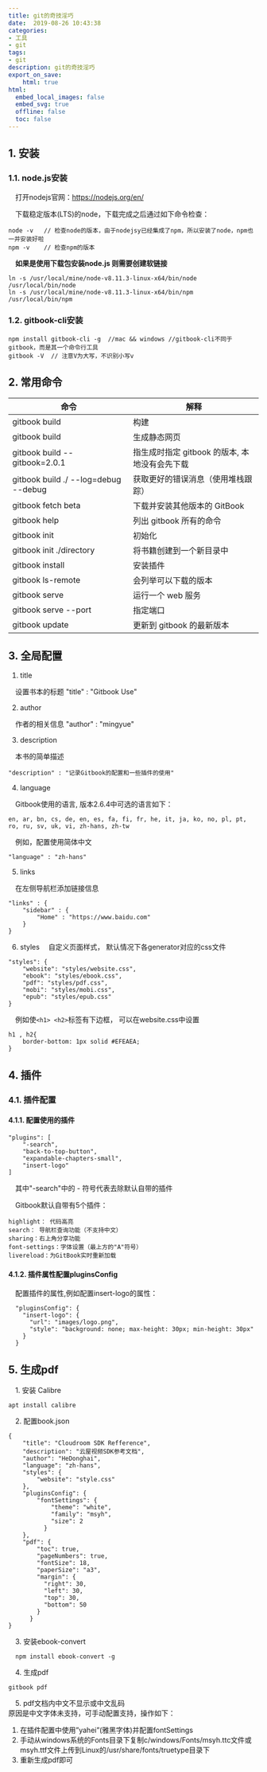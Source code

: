 ```yaml
---
title: git的奇技淫巧
date:  2019-08-26 10:43:38
categories:
- 工具
- git
tags: 
- git
description: git的奇技淫巧
export_on_save:
    html: true
html:
  embed_local_images: false
  embed_svg: true
  offline: false
  toc: false
---
```


## 1. 安装
### 1.1. node.js安装

&emsp;打开nodejs官网：https://nodejs.org/en/

&emsp;下载稳定版本(LTS)的node，下载完成之后通过如下命令检查：

```
node -v   // 检查node的版本，由于nodejsy已经集成了npm，所以安装了node，npm也一并安装好啦
npm -v    // 检查npm的版本
```

&emsp;**如果是使用下载包安装node.js 则需要创建软链接**
```
ln -s /usr/local/mine/node-v8.11.3-linux-x64/bin/node /usr/local/bin/node
ln -s /usr/local/mine/node-v8.11.3-linux-x64/bin/npm /usr/local/bin/npm
```

### 1.2. gitbook-cli安装

```
npm install gitbook-cli -g  //mac && windows //gitbook-cli不同于gitbook，而是其一个命令行工具
gitbook -V  // 注意V为大写，不识别小写v
```
## 2. 常用命令

| 命令                                 | 解释                                          |
| ------------------------------------ | --------------------------------------------- |
| gitbook build                        | 构建                                          |
| gitbook build                        | 生成静态网页                                  |
| gitbook build --gitbook=2.0.1        | 指生成时指定 gitbook 的版本, 本地没有会先下载 |
| gitbook build ./ --log=debug --debug | 获取更好的错误消息（使用堆栈跟踪）            |
| gitbook fetch beta                   | 下载并安装其他版本的 GitBook                  |
| gitbook help                         | 列出 gitbook 所有的命令                       |
| gitbook init                         | 初始化                                        |
| gitbook init ./directory             | 将书籍创建到一个新目录中                      |
| gitbook install                      | 安装插件                                      |
| gitbook ls-remote                    | 会列举可以下载的版本                          |
| gitbook serve                        | 运行一个 web 服务                             |
| gitbook serve --port                 | 指定端口                                      |
| gitbook update                       | 更新到 gitbook 的最新版本                     |


## 3. 全局配置

1. title

&emsp;设置书本的标题
"title" : "Gitbook Use"

2. author

&emsp;作者的相关信息
"author" : "mingyue"

3. description

&emsp;本书的简单描述

`"description" : "记录Gitbook的配置和一些插件的使用"`

4. language

&emsp;Gitbook使用的语言, 版本2.6.4中可选的语言如下：

`en, ar, bn, cs, de, en, es, fa, fi, fr, he, it, ja, ko, no, pl, pt, ro, ru, sv, uk, vi, zh-hans, zh-tw`

&emsp;例如，配置使用简体中文

`"language" : "zh-hans"`

5. links

&emsp;在左侧导航栏添加链接信息
```
"links" : {
    "sidebar" : {
        "Home" : "https://www.baidu.com"
    }
}
```

6. styles
&emsp;自定义页面样式， 默认情况下各generator对应的css文件

```
"styles": {
    "website": "styles/website.css",
    "ebook": "styles/ebook.css",
    "pdf": "styles/pdf.css",
    "mobi": "styles/mobi.css",
    "epub": "styles/epub.css"
}
```

&emsp;例如使`<h1> <h2>`标签有下边框， 可以在website.css中设置
```
h1 , h2{
    border-bottom: 1px solid #EFEAEA;
}
```
## 4. 插件
### 4.1. 插件配置

#### 4.1.1. 配置使用的插件

```
"plugins": [
    "-search",
    "back-to-top-button",
    "expandable-chapters-small",
    "insert-logo"
]
```
&emsp;其中"-search"中的 - 符号代表去除默认自带的插件

&emsp;Gitbook默认自带有5个插件：

```
highlight： 代码高亮
search： 导航栏查询功能（不支持中文）
sharing：右上角分享功能
font-settings：字体设置（最上方的"A"符号）
livereload：为GitBook实时重新加载
```

#### 4.1.2. 插件属性配置pluginsConfig
&emsp;配置插件的属性,例如配置insert-logo的属性：
```
  "pluginsConfig": {
    "insert-logo": {
      "url": "images/logo.png",
      "style": "background: none; max-height: 30px; min-height: 30px"
    }
  }
```

## 5. 生成pdf

&emsp;1. 安装 Calibre

```
apt install calibre

```
&emsp;2. 配置book.json

```
{
    "title": "Cloudroom SDK Refference",
    "description": "云屋视频SDK参考文档",
    "author": "HeDonghai",
    "language": "zh-hans",
    "styles": {
        "website": "style.css"
    },
    "pluginsConfig": {
        "fontSettings": {
            "theme": "white",
            "family": "msyh",
            "size": 2
          }
    },
    "pdf": {
        "toc": true,
        "pageNumbers": true,
        "fontSize": 18,
        "paperSize": "a3",
        "margin": {
          "right": 30,
          "left": 30,
          "top": 30,
          "bottom": 50
        }
      }
}

```
&emsp;3. 安装ebook-convert

```
  npm install ebook-convert -g

```
&emsp;4. 生成pdf
```
gitbook pdf

```
&emsp;5. pdf文档内中文不显示或中文乱码  
原因是中文字体未支持，可手动配置支持，操作如下： 
1. 在插件配置中使用”yahei”(雅黑字体)并配置fontSettings  
2. 手动从windows系统的Fonts目录下复制c/windows/Fonts/msyh.ttc文件或msyh.ttf文件上传到Linux的/usr/share/fonts/truetype目录下  
3. 重新生成pdf即可  
